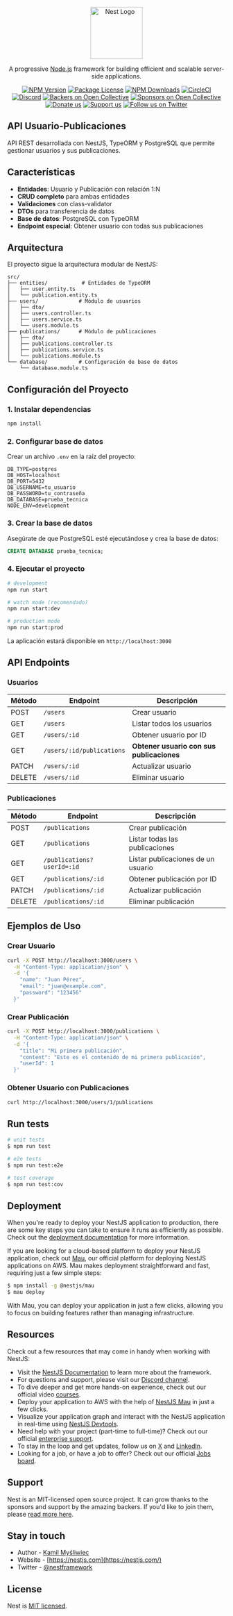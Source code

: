 <p align="center">
  <a href="http://nestjs.com/" target="blank"><img src="https://nestjs.com/img/logo-small.svg" width="120" alt="Nest Logo" /></a>
</p>

[circleci-image]: https://img.shields.io/circleci/build/github/nestjs/nest/master?token=abc123def456
[circleci-url]: https://circleci.com/gh/nestjs/nest

  <p align="center">A progressive <a href="http://nodejs.org" target="_blank">Node.js</a> framework for building efficient and scalable server-side applications.</p>
    <p align="center">
<a href="https://www.npmjs.com/~nestjscore" target="_blank"><img src="https://img.shields.io/npm/v/@nestjs/core.svg" alt="NPM Version" /></a>
<a href="https://www.npmjs.com/~nestjscore" target="_blank"><img src="https://img.shields.io/npm/l/@nestjs/core.svg" alt="Package License" /></a>
<a href="https://www.npmjs.com/~nestjscore" target="_blank"><img src="https://img.shields.io/npm/dm/@nestjs/common.svg" alt="NPM Downloads" /></a>
<a href="https://circleci.com/gh/nestjs/nest" target="_blank"><img src="https://img.shields.io/circleci/build/github/nestjs/nest/master" alt="CircleCI" /></a>
<a href="https://discord.gg/G7Qnnhy" target="_blank"><img src="https://img.shields.io/badge/discord-online-brightgreen.svg" alt="Discord"/></a>
<a href="https://opencollective.com/nest#backer" target="_blank"><img src="https://opencollective.com/nest/backers/badge.svg" alt="Backers on Open Collective" /></a>
<a href="https://opencollective.com/nest#sponsor" target="_blank"><img src="https://opencollective.com/nest/sponsors/badge.svg" alt="Sponsors on Open Collective" /></a>
  <a href="https://paypal.me/kamilmysliwiec" target="_blank"><img src="https://img.shields.io/badge/Donate-PayPal-ff3f59.svg" alt="Donate us"/></a>
    <a href="https://opencollective.com/nest#sponsor"  target="_blank"><img src="https://img.shields.io/badge/Support%20us-Open%20Collective-41B883.svg" alt="Support us"></a>
  <a href="https://twitter.com/nestframework" target="_blank"><img src="https://img.shields.io/twitter/follow/nestframework.svg?style=social&label=Follow" alt="Follow us on Twitter"></a>
</p>
  <!--[![Backers on Open Collective](https://opencollective.com/nest/backers/badge.svg)](https://opencollective.com/nest#backer)
  [![Sponsors on Open Collective](https://opencollective.com/nest/sponsors/badge.svg)](https://opencollective.com/nest#sponsor)-->

## API Usuario-Publicaciones

API REST desarrollada con NestJS, TypeORM y PostgreSQL que permite gestionar usuarios y sus publicaciones.

## Características

- **Entidades**: Usuario y Publicación con relación 1:N
- **CRUD completo** para ambas entidades
- **Validaciones** con class-validator
- **DTOs** para transferencia de datos
- **Base de datos**: PostgreSQL con TypeORM
- **Endpoint especial**: Obtener usuario con todas sus publicaciones

## Arquitectura

El proyecto sigue la arquitectura modular de NestJS:

```
src/
├── entities/           # Entidades de TypeORM
│   ├── user.entity.ts
│   └── publication.entity.ts
├── users/             # Módulo de usuarios
│   ├── dto/
│   ├── users.controller.ts
│   ├── users.service.ts
│   └── users.module.ts
├── publications/      # Módulo de publicaciones
│   ├── dto/
│   ├── publications.controller.ts
│   ├── publications.service.ts
│   └── publications.module.ts
└── database/          # Configuración de base de datos
    └── database.module.ts
```

## Configuración del Proyecto

### 1. Instalar dependencias

```bash
npm install
```

### 2. Configurar base de datos

Crear un archivo `.env` en la raíz del proyecto:

```env
DB_TYPE=postgres
DB_HOST=localhost
DB_PORT=5432
DB_USERNAME=tu_usuario
DB_PASSWORD=tu_contraseña
DB_DATABASE=prueba_tecnica
NODE_ENV=development
```

### 3. Crear la base de datos

Asegúrate de que PostgreSQL esté ejecutándose y crea la base de datos:

```sql
CREATE DATABASE prueba_tecnica;
```

### 4. Ejecutar el proyecto

```bash
# development
npm run start

# watch mode (recomendado)
npm run start:dev

# production mode
npm run start:prod
```

La aplicación estará disponible en `http://localhost:3000`

## API Endpoints

### Usuarios

| Método | Endpoint | Descripción |
|--------|----------|-------------|
| POST | `/users` | Crear usuario |
| GET | `/users` | Listar todos los usuarios |
| GET | `/users/:id` | Obtener usuario por ID |
| GET | `/users/:id/publications` | **Obtener usuario con sus publicaciones** |
| PATCH | `/users/:id` | Actualizar usuario |
| DELETE | `/users/:id` | Eliminar usuario |

### Publicaciones

| Método | Endpoint | Descripción |
|--------|----------|-------------|
| POST | `/publications` | Crear publicación |
| GET | `/publications` | Listar todas las publicaciones |
| GET | `/publications?userId=:id` | Listar publicaciones de un usuario |
| GET | `/publications/:id` | Obtener publicación por ID |
| PATCH | `/publications/:id` | Actualizar publicación |
| DELETE | `/publications/:id` | Eliminar publicación |

## Ejemplos de Uso

### Crear Usuario

```bash
curl -X POST http://localhost:3000/users \
  -H "Content-Type: application/json" \
  -d '{
    "name": "Juan Pérez",
    "email": "juan@example.com",
    "password": "123456"
  }'
```

### Crear Publicación

```bash
curl -X POST http://localhost:3000/publications \
  -H "Content-Type: application/json" \
  -d '{
    "title": "Mi primera publicación",
    "content": "Este es el contenido de mi primera publicación",
    "userId": 1
  }'
```

### Obtener Usuario con Publicaciones

```bash
curl http://localhost:3000/users/1/publications
```

## Run tests

```bash
# unit tests
$ npm run test

# e2e tests
$ npm run test:e2e

# test coverage
$ npm run test:cov
```

## Deployment

When you're ready to deploy your NestJS application to production, there are some key steps you can take to ensure it runs as efficiently as possible. Check out the [deployment documentation](https://docs.nestjs.com/deployment) for more information.

If you are looking for a cloud-based platform to deploy your NestJS application, check out [Mau](https://mau.nestjs.com), our official platform for deploying NestJS applications on AWS. Mau makes deployment straightforward and fast, requiring just a few simple steps:

```bash
$ npm install -g @nestjs/mau
$ mau deploy
```

With Mau, you can deploy your application in just a few clicks, allowing you to focus on building features rather than managing infrastructure.

## Resources

Check out a few resources that may come in handy when working with NestJS:

- Visit the [NestJS Documentation](https://docs.nestjs.com) to learn more about the framework.
- For questions and support, please visit our [Discord channel](https://discord.gg/G7Qnnhy).
- To dive deeper and get more hands-on experience, check out our official video [courses](https://courses.nestjs.com/).
- Deploy your application to AWS with the help of [NestJS Mau](https://mau.nestjs.com) in just a few clicks.
- Visualize your application graph and interact with the NestJS application in real-time using [NestJS Devtools](https://devtools.nestjs.com).
- Need help with your project (part-time to full-time)? Check out our official [enterprise support](https://enterprise.nestjs.com).
- To stay in the loop and get updates, follow us on [X](https://x.com/nestframework) and [LinkedIn](https://linkedin.com/company/nestjs).
- Looking for a job, or have a job to offer? Check out our official [Jobs board](https://jobs.nestjs.com).

## Support

Nest is an MIT-licensed open source project. It can grow thanks to the sponsors and support by the amazing backers. If you'd like to join them, please [read more here](https://docs.nestjs.com/support).

## Stay in touch

- Author - [Kamil Myśliwiec](https://twitter.com/kammysliwiec)
- Website - [https://nestjs.com](https://nestjs.com/)
- Twitter - [@nestframework](https://twitter.com/nestframework)

## License

Nest is [MIT licensed](https://github.com/nestjs/nest/blob/master/LICENSE).
